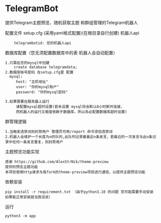 # TelegramBot
提供Telegram主题预览、随机获取主题 和群组管理的Telegram机器人

配置文件 setup.cfg (采用yaml格式配置)(在根目录自行创建)
  机器人api 
          
        telegrambotid: 您的机器人api

  数据库配置（您无须配置数据库中的表 机器人会自动配置）
    
    1.只需在您的mysql中创建
        create database telegramdata;
    2.数据库帐号密码 在setup.cfg里 配置
      mysql:
         host: "主机地址"
         user: "你的mysql账户"
         password: "你的mysql密码"

    3.如果需要在服务器上运行
         请配置mysql超时设置(若未设置 mysql将会默认8小时断开连接，
         而机器人的运行又极度依赖于数据库，所以务必配置数据库超时设置)
    
群管理逻辑

    1.当触发违禁词则封禁用户 管理员可用/report 命令添加违禁词
    2.机器人会维护一个长度为n的队列,此队列记录着最近n条发言，若最近的一次发言与此n条记录中任何一条发言重复，则封禁用户
    
主题预览功能实现

    感谢 https://github.com/AlexStrNik/theme-preview
    提供的预览主题功能
    本项目使用http请求与我fork的theme-preview项目进行通信，以提供主题预览功能


依赖安装
  
    pip install -r requirement.txt （由于python3.10 的问题 您可能需要手动安装 如果能正常安装就当我没说）

运行
  
    python3 -m app

